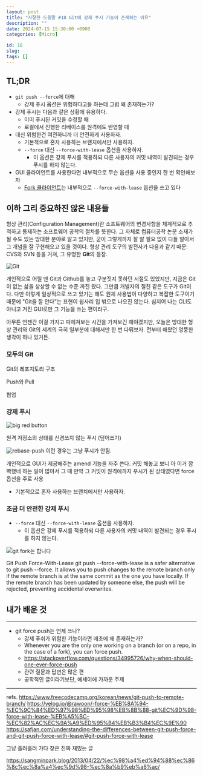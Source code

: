 ```yaml
---
layout: post
title: "자잘한 도움말 #18 Git에 강제 푸시 기능이 존재하는 이유"
description: ""
date: 2024-07-15 15:30:00 +0900
categories: [Micro]

id: 18
slug: 
tags: []
---
```


## TL;DR

- `git push --force`에 대해
  - 강제 푸시 옵션은 위험하다고들 하는데 그럼 왜 존재하는가?
- 강제 푸시는 다음과 같은 상황에 유용하다.
  - 이미 푸시된 커밋을 수정할 때
  - 로컬에서 진행한 리베이스를 원격에도 반영할 때
- 대신 위험한건 여전하니까 더 안전하게 사용하자.
  - 기본적으로 혼자 사용하는 브랜치에서만 사용하자.
  - `--force` 대신 `--force-with-lease` 옵션을 사용하자.
    - 이 옵션은 강제 푸시를 적용하되 다른 사용자의 커밋 내역이 발견되는 경우 푸시를 하지 않는다.
- GUI 클라이언트를 사용한다면 내부적으로 무슨 옵션을 사용 중인지 한 번 확인해보자
  - [Fork 클라이언트](https://git-fork.com/)는 내부적으로 `--force-with-lease` 옵션을 쓰고 있다

## 이하 그리 중요하진 않은 내용들

형상 관리(Configuration Management)란 소프트웨어의 변경사항을 체계적으로 추적하고 통제하는 소프트웨어 공학의 절차를 뜻한다. 그 자체로 컴퓨터공학 논문 소재가 될 수도 있는 방대한 분야로 알고 있지만, 굳이 그렇게까지 잘 알 필요 없이 다들 알아서 그 개념을 잘 구현해오고 있을 것이다. 형상 관리 도구의 발전사가 다음과 같기 때문: CVS와 SVN 등을 거쳐, 그 유명한 **Git**의 등장.

![Git](https://i.postimg.cc/BQKqV6fj/image.png)  

개인적으로 어릴 땐 Git과 Github를 놓고 구분짓지 못하던 시절도 있었지만, 지금은 Git이 없는 삶을 상상할 수 없는 수준 까진 왔다. 그만큼 개발자의 절친 같은 도구가 Git이다. 다만 이렇게 일상적으로 쓰고 있기는 해도 원체 사용법이 다양하고 복잡한 도구이기 때문에 "Git을 잘 안다"는 표현이 쉽사리 입 밖으로 나오진 않는다. 심지어 나는 CLI도 아니고 거진 GUI로만 그 기능을 쓰는 편이라구.  

아무튼 언젠간 이걸 가지고 파헤쳐보는 시간을 가져보긴 해야겠지만, 오늘은 방대한 형상 관리와 Git의 세계의 극히 일부분에 대해서만 한 번 다뤄보자. 전부터 해왔던 엉뚱한 생각이 하나 있거든.

### 모두의 Git

Git의 레포지토리 구조

Push와 Pull

협업

### 강제 푸시

![big red button](https://i.postimg.cc/pTLXTbcz/image.png)  

원격 저장소의 상태를 신경쓰지 않는 푸시 (덮어쓰기)

![rebase-push](https://i.postimg.cc/RZWJkZmz/image.png)
이런 경우는 그냥 푸시가 안됨.

개인적으로 GUI가 제공해주는 amend 기능을 자주 쓴다.
커밋 해놓고 보니 아 이거 깜빡했네 하는 일이 많아서
그 때 만약 그 커밋이 원격에까지 푸시가 된 상태였다면 force 옵션을 주로 사용

  - 기본적으로 혼자 사용하는 브랜치에서만 사용하자.


### 조금 더 안전한 강제 푸시

  - `--force` 대신 `--force-with-lease` 옵션을 사용하자.
    - 이 옵션은 강제 푸시를 적용하되 다른 사용자의 커밋 내역이 발견되는 경우 푸시를 하지 않는다.


![git fork는 합니다](https://i.postimg.cc/XvmcJNdw/image.png)

Git Push Force-With-Lease
git push --force-with-lease is a safer alternative to git push --force. It allows you to push changes to the remote branch only if the remote branch is at the same commit as the one you have locally. If the remote branch has been updated by someone else, the push will be rejected, preventing accidental overwrites.

## 내가 배운 것


---

- git force push는 언제 쓰나?
    - 강제 푸쉬가 위험한 기능이라면 애초에 왜 존재하는가?
    - Whenever you are the only one working on a branch (or on a repo, in
    the case of a fork), you can force push.
    - https://stackoverflow.com/questions/34995726/why-when-should-one-ever-force-push
    - 관련 질문과 답변은 많은 편
    - 공학적인 글이라기보단, 에세이에 가까운 주제


---

refs.
https://www.freecodecamp.org/korean/news/git-push-to-remote-branch/
https://velog.io/@rawoon/-force-%EB%8A%94-%EC%9C%84%ED%97%98%ED%95%98%EB%8B%88-git%EC%9D%98-force-with-lease-%EB%A5%BC-%EC%82%AC%EC%9A%A9%ED%95%B4%EB%B3%B4%EC%9E%90
https://safjan.com/understanding-the-differences-between-git-push-force-and-git-push-force-with-lease/#git-push-force-with-lease


그냥 흘러흘러 가다 찾은 진짜 재밌는 글

https://sangminpark.blog/2013/04/22/%ec%98%a4%ed%94%88%ec%86%8c%ec%8a%a4%ec%9d%98-%ec%8a%b9%eb%a6%ac/